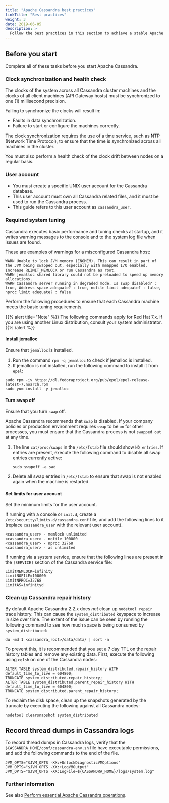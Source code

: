 ```yaml
---
title: "Apache Cassandra best practices"
linkTitle: "Best practices"
weight: 3
date: 2019-06-05
description: >
  Follow the best practices in this section to achieve a stable Apache Cassandra environment, and to prevent data integrity and performance issues.
---
```

## Before you start

Complete all of these tasks before you start Apache Cassandra.

### Clock synchronization and health check

The clocks of the system across all Cassandra cluster machines and the clocks of all client machines (API Gateway hosts) must be synchronized to one (1) millisecond precision.

Failing to synchronize the clocks will result in:

- Faults in data synchronization.
- Failure to start or configure the machines correctly.

The clock synchronization requires the use of a time service, such as NTP (Network Time Protocol), to ensure that the time is synchronized across all machines in the cluster.

You must also perform a health check of the clock drift between nodes on a regular basis.

### User account

- You must create a specific UNIX user account for the Cassandra database.
- This user account must own all Cassandra related files, and it must be used to run the Cassandra process.
- This guide refers to this user account as `cassandra_user`.

### Required system tuning

Cassandra executes basic performance and tuning checks at startup, and it writes warning messages to the console and to the system log file when issues are found.

These are examples of warnings for a misconfigured Cassandra host:

  ```
  WARN Unable to lock JVM memory (ENOMEM). This can result in part of the JVM being swapped out, especially with mmapped I/O enabled. Increase RLIMIT_MEMLOCK or run Cassandra as root.
  WARN jemalloc shared library could not be preloaded to speed up memory allocations.
  WARN Cassandra server running in degraded mode. Is swap disabled? : true, Address space adequate? : true, nofile limit adequate? : false, nproc limit adequate? : false
  ```

Perform the following procedures to ensure that each Cassandra machine meets the basic tuning requirements.

{{% alert title="Note" %}}
The following commands apply for Red Hat 7.x. If you are using another Linux distribution, consult your system administrator.
{{% /alert %}}

#### Install jemalloc

Ensure that `jemalloc` is installed.

1. Run the command `rpm -q jemalloc` to check if jemalloc is installed.
2. If jemalloc is not installed, run the following command to install it from `epel`:

  ```
  sudo rpm -iv https://dl.fedoraproject.org/pub/epel/epel-release-latest-7.noarch.rpm
  sudo yum install -y jemalloc
  ```

#### Turn swap off

Ensure that you turn `swap` off.

Apache Cassandra recommends that `swap` is disabled. If your company policies or production environment requires `swap` to be `on` for other processes, you must ensure that the Cassandra process is not `swapped out` at any time.

1. The line `cat/proc/swaps` in the `/etc/fstab` file should show `NO entries`. If entries are present, execute the following command to disable all swap entries currently active:

    ```
    sudo swapoff -a sad
    ```

2. Delete all swap entries in `/etc/fstab` to ensure that swap is not enabled again when the machine is restarted.

#### Set limits for user account

Set the minimum limits for the user account.

If running with a console or `init.d`, create a `/etc/security/limits.d/cassandra.conf` file, and add the following lines to it (replace `cassandra_user` with the relevant user account).

  ```
  <cassandra_user> - memlock unlimited
  <cassandra_user> - nofile 100000
  <cassandra_user> - nproc 32768
  <cassandra_user> - as unlimited
  ```

If running via a system service, ensure that the following lines are present in the `[SERVICE]` section of the Cassandra service file:

  ```
  LimitMEMLOCK=infinity
  LimitNOFILE=100000
  LimitNPROC=32768
  LimitAS=infinityd
  ```

### Clean up Cassandra repair history

By default Apache Cassandra 2.2.x does *not* clean up `nodetool repair` trace history. This can cause the `system_distributed` keyspace to increase in size over time. The extent of the issue can be seen by running the following command to see how much space is being consumed by `system_distributed`:

  ```
  du -md 1 <cassandra_root>/data/data/ | sort -n
  ```

To prevent this, it is recommended that you set a 7 day TTL on the repair history tables and remove any existing data. First, execute the following using `cqlsh` on one of the Cassandra nodes:

  ```cql
  ALTER TABLE system_distributed.repair_history WITH default_time_to_live = 604800;
  TRUNCATE system_distributed.repair_history;
  ALTER TABLE system_distributed.parent_repair_history WITH default_time_to_live = 604800;
  TRUNCATE system_distributed.parent_repair_history;
  ```

To reclaim the disk space, clean up the snapshots generated by the truncate by executing the following against all Cassandra nodes:

  ```
  nodetool clearsnapshot system_distributed
  ```

## Record thread dumps in Cassandra logs

To record thread dumps in Cassandra logs, verify that the `$CASSANDRA_HOME/conf/cassandra-env.sh` file have executable permissions, and add the following commands to the end of the file.

  ```
  JVM_OPTS="$JVM_OPTS -XX:+UnlockDiagnosticVMOptions"
  JVM_OPTS="$JVM_OPTS -XX:+LogVMOutput"
  JVM_OPTS="$JVM_OPTS -XX:LogFile=${CASSANDRA_HOME}/logs/system.log"
  ```

### Further information

See also [Perform essential Apache Cassandra operations](/docs/cass_admin/cassandra_ops/).
